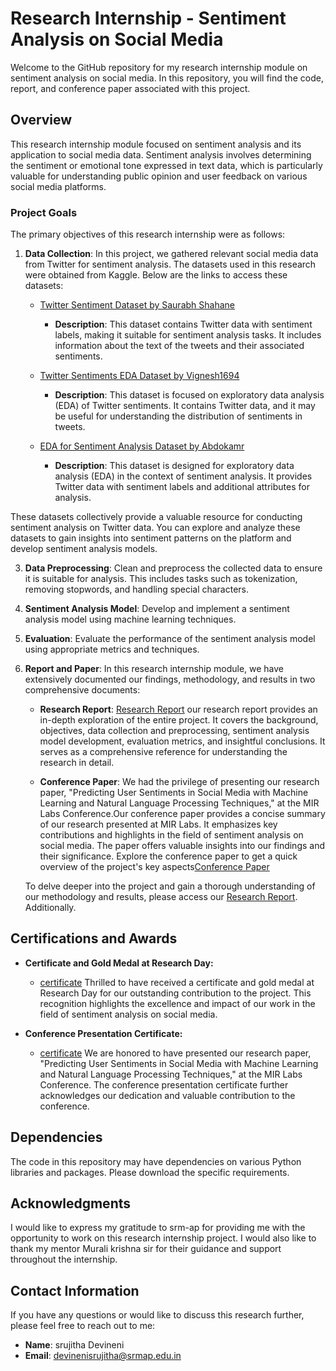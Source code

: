 # Research Internship - Sentiment Analysis on Social Media

Welcome to the GitHub repository for my research internship module on sentiment analysis on social media. In this repository, you will find the code, report, and conference paper associated with this project.

## Overview

This research internship module focused on sentiment analysis and its application to social media data. Sentiment analysis involves determining the sentiment or emotional tone expressed in text data, which is particularly valuable for understanding public opinion and user feedback on various social media platforms.

### Project Goals

The primary objectives of this research internship were as follows:

1. **Data Collection**: In this project, we gathered relevant social media data from Twitter for sentiment analysis. The datasets used in this research were obtained from Kaggle. Below are the links to access these datasets:

   - [Twitter Sentiment Dataset by Saurabh Shahane](https://www.kaggle.com/datasets/saurabhshahane/twitter-sentiment-dataset)
     - **Description**: This dataset contains Twitter data with sentiment labels, making it suitable for sentiment analysis tasks. It includes information about the text of the tweets and their associated sentiments.
   
   - [Twitter Sentiments EDA Dataset by Vignesh1694](https://www.kaggle.com/code/vignesh1694/eda-twitter-sentiments)
     - **Description**: This dataset is focused on exploratory data analysis (EDA) of Twitter sentiments. It contains Twitter data, and it may be useful for understanding the distribution of sentiments in tweets.
   

   - [EDA for Sentiment Analysis Dataset by Abdokamr](https://www.kaggle.com/code/abdokamr/eda-for-sentiment-analysis)
     - **Description**: This dataset is designed for exploratory data analysis (EDA) in the context of sentiment analysis. It provides Twitter data with sentiment labels and additional attributes for analysis.
   

These datasets collectively provide a valuable resource for conducting sentiment analysis on Twitter data. You can explore and analyze these datasets to gain insights into sentiment patterns on the platform and develop sentiment analysis models.



3. **Data Preprocessing**: Clean and preprocess the collected data to ensure it is suitable for analysis. This includes tasks such as tokenization, removing stopwords, and handling special characters.

4. **Sentiment Analysis Model**: Develop and implement a sentiment analysis model using machine learning techniques. 

5. **Evaluation**: Evaluate the performance of the sentiment analysis model using appropriate metrics and techniques. 

6. **Report and Paper**: In this research internship module, we have extensively documented our findings, methodology, and results in two comprehensive documents:
     - **Research Report**: [Research Report](https://github.com/srujithadevineni11/Sentiment_analysis/blob/main/Sentiment%20Analysis%20detailed%20report.docx%20(1).pdf)
 our research report provides an in-depth exploration of the entire project. It covers the background, objectives, data collection and preprocessing, sentiment analysis model development, evaluation metrics, and insightful conclusions. It serves as a comprehensive reference for understanding the research in detail.
     
     - **Conference Paper**: We had the privilege of presenting our research paper, "Predicting User Sentiments in Social Media with Machine Learning and Natural Language Processing Techniques," at the MIR Labs Conference.Our conference paper provides a concise summary of our research presented at MIR Labs. It emphasizes key contributions and highlights in the field of sentiment analysis on social media. The paper offers valuable insights into our findings and their significance. Explore the conference paper to get a quick overview of the project's key aspects[Conference Paper](https://github.com/srujithadevineni11/Sentiment_analysis/blob/main/conference_paper_Sentiment_Analysis.pdf)

   To delve deeper into the project and gain a thorough understanding of our methodology and results, please access our [Research Report](https://github.com/srujithadevineni11/Sentiment_analysis/blob/main/Sentiment%20Analysis%20detailed%20report.docx%20(1).pdf). Additionally.
   

## Certifications and Awards

- **Certificate and Gold Medal at Research Day:**
  - [certificate](https://github.com/srujithadevineni11/Sentiment_analysis/blob/main/Certificate_research_day.pdf) Thrilled to have received a certificate and gold medal at Research Day for our outstanding contribution to the project. This recognition highlights the excellence and impact of our work in the field of sentiment analysis on social media.

- **Conference Presentation Certificate:**
  - [certificate](https://github.com/srujithadevineni11/Sentiment_analysis/blob/main/IAS_conference_certificate.pdf)  We are honored to have presented our research paper, "Predicting User Sentiments in Social Media with Machine Learning and Natural Language Processing Techniques," at the MIR Labs Conference. The conference presentation certificate further acknowledges our dedication and valuable contribution to the conference.


## Dependencies

The code in this repository may have dependencies on various Python libraries and packages. Please download the specific requirements.

## Acknowledgments

I would like to express my gratitude to srm-ap for providing me with the opportunity to work on this research internship project. I would also like to thank my mentor Murali krishna sir for their guidance and support throughout the internship.

## Contact Information

If you have any questions or would like to discuss this research further, please feel free to reach out to me:

- **Name**: srujitha Devineni
- **Email**: devinenisrujitha@srmap.edu.in

